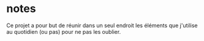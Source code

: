 # notes
Ce projet a pour but de réunir dans un seul endroit les éléments que j'utilise au quotidien (ou pas) pour ne pas les oublier. 
